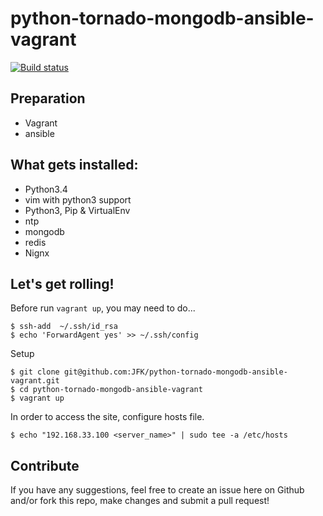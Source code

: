# python-tornado-mongodb-ansible-vagrant

[![Build status](https://travis-ci.org/JFK/python-tornado-mongodb-ansible-vagrant.svg?branch=master)](https://travis-ci.org/JFK/python-tornado-mongodb-ansible-vagrant)

## Preparation

* Vagrant
* ansible

## What gets installed:

* Python3.4
* vim with python3 support
* Python3, Pip & VirtualEnv
* ntp
* mongodb
* redis
* Nignx

## Let's get rolling!

Before run ```vagrant up```, you may need to do...

```
$ ssh-add  ~/.ssh/id_rsa
$ echo 'ForwardAgent yes' >> ~/.ssh/config
```

Setup

```
$ git clone git@github.com:JFK/python-tornado-mongodb-ansible-vagrant.git
$ cd python-tornado-mongodb-ansible-vagrant
$ vagrant up
```

In order to access the site, configure hosts file.

```
$ echo "192.168.33.100 <server_name>" | sudo tee -a /etc/hosts
```

## Contribute

If you have any suggestions, feel free to create an issue here on Github and/or fork this repo, make changes and submit a pull request!
